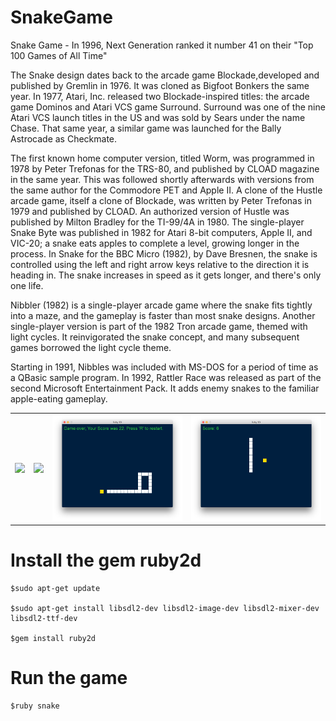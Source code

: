 # SnakeGame
Snake Game - In 1996, Next Generation ranked it number 41 on their "Top 100 Games of All Time"

The Snake design dates back to the arcade game Blockade,developed and published by Gremlin in 1976. It was cloned as Bigfoot Bonkers the same year. In 1977, Atari, Inc. released two Blockade-inspired titles: the arcade game Dominos and Atari VCS game Surround. Surround was one of the nine Atari VCS launch titles in the US and was sold by Sears under the name Chase. That same year, a similar game was launched for the Bally Astrocade as Checkmate.

The first known home computer version, titled Worm, was programmed in 1978 by Peter Trefonas for the TRS-80, and published by CLOAD magazine in the same year. This was followed shortly afterwards with versions from the same author for the Commodore PET and Apple II. A clone of the Hustle arcade game, itself a clone of Blockade, was written by Peter Trefonas in 1979 and published by CLOAD. An authorized version of Hustle was published by Milton Bradley for the TI-99/4A in 1980. The single-player Snake Byte was published in 1982 for Atari 8-bit computers, Apple II, and VIC-20; a snake eats apples to complete a level, growing longer in the process. In Snake for the BBC Micro (1982), by Dave Bresnen, the snake is controlled using the left and right arrow keys relative to the direction it is heading in. The snake increases in speed as it gets longer, and there's only one life.

Nibbler (1982) is a single-player arcade game where the snake fits tightly into a maze, and the gameplay is faster than most snake designs. Another single-player version is part of the 1982 Tron arcade game, themed with light cycles. It reinvigorated the snake concept, and many subsequent games borrowed the light cycle theme.

Starting in 1991, Nibbles was included with MS-DOS for a period of time as a QBasic sample program. In 1992, Rattler Race was released as part of the second Microsoft Entertainment Pack. It adds enemy snakes to the familiar apple-eating gameplay. 

<table width:100%>
  <tr>
    <td><img src="./_/SnakeGame_img1.png"></td>
    <td><img src="./_/SnakeGame_img2.png"></td>
    <td><img src="./_/SnakeGame_img3.png"></td>
    <td><img src="./_/SnakeGame_img4.png"></td>
  </tr>
</table>

# Install the gem ruby2d

    $sudo apt-get update

    $sudo apt-get install libsdl2-dev libsdl2-image-dev libsdl2-mixer-dev libsdl2-ttf-dev

    $gem install ruby2d


# Run the game

    $ruby snake